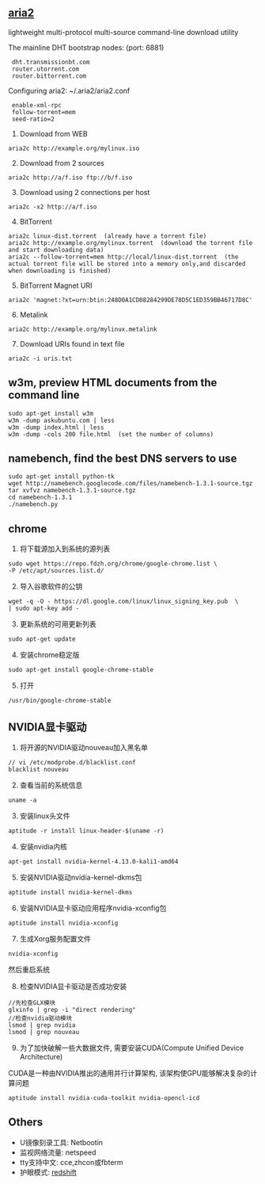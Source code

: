 ## [aria2](https://aria2.github.io)

lightweight multi-protocol multi-source command-line download utility

The mainline DHT bootstrap nodes: (port: 6881)
```
 dht.transmissionbt.com
 router.utorrent.com
 router.bittorrent.com
```

Configuring aria2: ~/.aria2/aria2.conf
```
 enable-xml-rpc
 follow-torrent=mem
 seed-ratio=2
```

1. Download from WEB
```
aria2c http://example.org/mylinux.iso
```
2. Download from 2 sources
```
aria2c http://a/f.iso ftp://b/f.iso
```
3. Download using 2 connections per host
```
aria2c -x2 http://a/f.iso
```
4. BitTorrent
```
aria2c linux-dist.torrent  (already have a torrent file)
aria2c http://example.org/mylinux.torrent  (download the torrent file and start downloading data)
aria2c --follow-torrent=mem http://local/linux-dist.torrent  (the actual torrent file will be stored into a memory only,and discarded when downloading is finished)
```
5. BitTorrent Magnet URI
```
aria2c 'magnet:?xt=urn:btin:248D0A1CD08284299DE78D5C1ED359BB46717D8C'
```
6. Metalink
```
aria2c http://example.org/mylinux.metalink
```
7. Download URIs found in text file
```
aria2c -i uris.txt
```

## w3m, preview HTML documents from the command line

```
sudo apt-get install w3m
w3m -dump askubuntu.com | less
w3m -dump index.html | less
w3m -dump -cols 200 file.html  (set the number of columns)
```

## namebench, find the best DNS servers to use

```
sudo apt-get install python-tk
wget http://namebench.googlecode.com/files/namebench-1.3.1-source.tgz
tar xvfvz namebench-1.3.1-source.tgz
cd namebench-1.3.1
./namebench.py
```

## chrome

1. 将下载源加入到系统的源列表
```
sudo wget https://repo.fdzh.org/chrome/google-chrome.list \
-P /etc/apt/sources.list.d/
```

2. 导入谷歌软件的公钥
```
wget -q -O - https://dl.google.com/linux/linux_signing_key.pub  \
| sudo apt-key add -
```

3. 更新系统的可用更新列表
```
sudo apt-get update
```

4. 安装chrome稳定版
```
sudo apt-get install google-chrome-stable
```

5. 打开
```
/usr/bin/google-chrome-stable
```

## NVIDIA显卡驱动

1. 将开源的NVIDIA驱动nouveau加入黑名单
```
// vi /etc/modprobe.d/blacklist.conf
blacklist nouveau
```

2. 查看当前的系统信息
```
uname -a
```

3. 安装linux头文件
```
aptitude -r install linux-header-$(uname -r)
```

4. 安装nvidia内核
```
apt-get install nvidia-kernel-4.13.0-kali1-amd64
```

5. 安装NVIDIA驱动nvidia-kernel-dkms包
```
aptitude install nvidia-kernel-dkms
```

6. 安装NVIDIA显卡驱动应用程序nvidia-xconfig包
```
aptitude install nvidia-xconfig
```

7. 生成Xorg服务配置文件
```
nvidia-xconfig
```
然后重启系统

8. 检查NVIDIA显卡驱动是否成功安装
```
//先检查GLX模块
glxinfo | grep -i "direct rendering"
//检查nvidia驱动模块
lsmod | grep nvidia
lsmod | grep nouveau
```

9. 为了加快破解一些大数据文件, 需要安装CUDA(Compute Unified Device Architecture)

CUDA是一种由NVIDIA推出的通用并行计算架构, 该架构使GPU能够解决复杂的计算问题
```
aptitude install nvidia-cuda-toolkit nvidia-opencl-icd
```

## Others

+ U镜像刻录工具: Netbootin 
+ 监视网络流量: netspeed
+ tty支持中文: cce,zhcon或fbterm
+ 护眼模式: [redshift](https://github.com/jonls/redshift)

